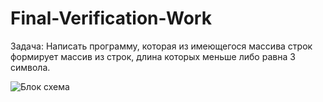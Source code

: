 # Final-Verification-Work
Задача: Написать программу, которая из имеющегося массива строк формирует массив из строк, длина которых меньше либо равна 3 символа.

![Блок схема](https://user-images.githubusercontent.com/114148801/203917085-a6dc2052-a3ca-4099-b054-2746888e9c87.jpg)
